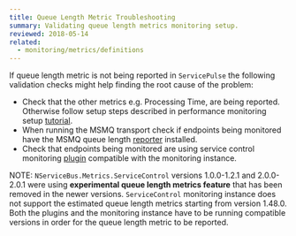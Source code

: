 ```yaml
---
title: Queue Length Metric Troubleshooting
summary: Validating queue length metrics monitoring setup.
reviewed: 2018-05-14
related:
  - monitoring/metrics/definitions
---
```


If queue length metric is not being reported in `ServicePulse` the following validation checks might help finding the root cause of the problem:

* Check that the other metrics e.g. Processing Time, are being reported. Otherwise follow setup steps described in performance monitoring setup [tutorial](/tutorials/monitoring-setup/).
* When running the MSMQ transport check if endpoints being monitored have the MSMQ queue length [reporter](/monitoring/metrics/msmq-queue-length.md) installed.
* Check that endpoints being monitored are using service control monitoring [plugin](/monitoring/metrics/install-plugin.md) compatible with the monitoring instance. 

NOTE: `NServiceBus.Metrics.ServiceControl` versions 1.0.0-1.2.1 and 2.0.0-2.0.1 were using **experimental queue length metrics feature** that has been removed in the newer versions. `ServiceControl` monitoring instance does not support the estimated queue length metrics starting from version 1.48.0. Both the plugins and the monitoring instance have to be running compatible versions in order for the queue length metric to be reported. 
